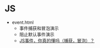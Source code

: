 # JS

* event.html
  * 事件捕获和冒泡演示
  * 阻止默认事件演示
  * [JS事件，你真的懂吗（捕获，冒泡）？](https://cloud.tencent.com/developer/article/1665048)
